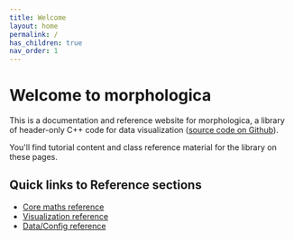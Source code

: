 ```yaml
---
title: Welcome
layout: home
permalink: /
has_children: true
nav_order: 1
---
```

# Welcome to morphologica

This is a documentation and reference website for
morphologica, a library of header-only C++ code for data visualization  ([source code on Github](https://github.com/ABRG-Models/morphologica)).

You'll find tutorial content and class reference material for the library on these pages.

## Quick links to Reference sections

* [Core maths reference](/ref/coremaths)
* [Visualization reference](/ref/visual)
* [Data/Config reference](/ref/simsupport)